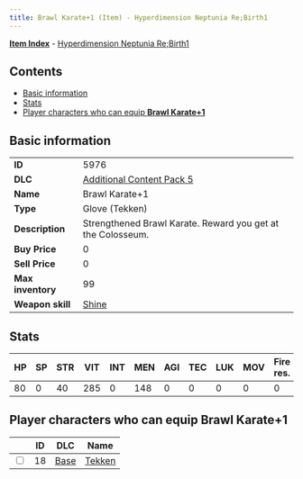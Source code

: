 ```yaml
---
title: Brawl Karate+1 (Item) - Hyperdimension Neptunia Re;Birth1
---
```


[**Item Index**](/neptunia/rb1/item/index.html) - [Hyperdimension Neptunia Re;Birth1](/neptunia/rb1)

## Contents

- [Basic information](#basic-information)
- [Stats](#stats)
- [Player characters who can equip **Brawl Karate+1**](#player-characters-who-can-equip-brawl-karate-1)
## Basic information

|   |   |
| -- | -- |
| **ID** | 5976 |
| **DLC** | [Additional Content Pack 5](/neptunia/rb1/dlc/14-pack5.html) |
| **Name** | Brawl Karate+1 |
| **Type** | Glove (Tekken) |
| **Description** | Strengthened Brawl Karate. Reward you get at the Colosseum. |
| **Buy Price** | 0 |
| **Sell Price** | 0 |
| **Max inventory** | 99 |
| **Weapon skill** | [Shine](/neptunia/rb1/skill/9-3001-shine.html) |


## Stats

| HP | SP | STR | VIT | INT | MEN | AGI | TEC | LUK | MOV | Fire res. | Ice res. | Wind res. | Lightning res. |
| -- | -- | --- | --- | --- | --- | --- | --- | --- | --- | --------- | -------- | --------- | -------------- |
| 80 | 0 | 40 | 285 | 0 | 148 | 0 | 0 | 0 | 0 | 0 | 0 | 0 | 0 |


## Player characters who can equip **Brawl Karate+1**

|    | ID | DLC | Name |
| -- | -- | --- | ---- |
| <input type="checkbox" id="rb1-player-1-18" class="trackbox" /> | 18 | [Base](/neptunia/rb1/dlc/1-base.html) | [Tekken](/neptunia/rb1/player/1-18-tekken.html) |
